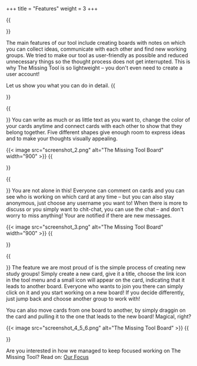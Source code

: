 +++
title = "Features"
weight = 3
+++

{{<section title="Show me your cards!">}}

The main features of our tool include creating boards with notes on which you can collect ideas, communicate with each other and find new working groups. We tried to make our tool as user-friendly as possible and reduced unnecessary things so the thought process does not get interrupted. This is why The Missing Tool is so lightweight – you don't even need to create a user account!

Let us show you what you can do in detail.
{{</section>}}

{{<section title="Brainstorm ideas">}}
You can write as much or as little text as you want to, change the color of your cards anytime and connect cards with each other to show that they belong together. Five different shapes give enough room to express ideas and to make your thoughts visually appealing.

{{< image src="screenshot_2.png" alt="The Missing Tool Board" width="900"  >}}
{{</section>}}

{{<section title="Communicate in real-time">}}
You are not alone in this! Everyone can comment on cards and you can see who is working on which card at any time – but you can also stay anonymous, just choose any username you want to! When there is more to discuss or you simply want to chit-chat, you can use the chat – and don't worry to miss anything! Your are notified if there are new messages.

{{< image src="screenshot_3.png" alt="The Missing Tool Board" width="900"  >}}
{{</section>}}

{{<section title="Find working groups">}}
The feature we are most proud of is the simple process of creating new study groups! Simply create a new card, give it a title, choose the link icon in the tool menu and a small icon will appear on the card, indicating that it leads to another board. Everyone who wants to join you there can simply click on it and you start working on a new board! If you decide differently, just jump back and choose another group to work with!

You can also move cards from one board to another, by simply draggin on the card and pulling it to the one that leads to the new board! Magical, right?

{{< image src="screenshot_4_5_6.png" alt="The Missing Tool Board"  >}}
{{</section>}}

Are you interested in how we managed to keep focused working on The Missing Tool?
Read on: [Our Focus](../our-focus/)
